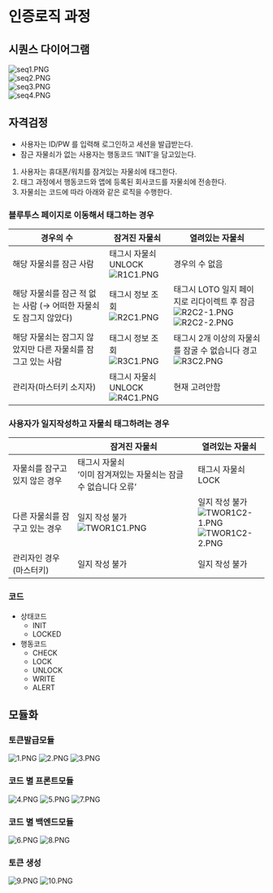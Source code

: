 # 인증로직 과정

## 시퀀스 다이어그램
![seq1.PNG](images%2FCORE%2Fseq1.PNG) <br>
![seq2.PNG](images%2FCORE%2Fseq2.PNG) <br>
![seq3.PNG](images%2FCORE%2Fseq3.PNG) <br>
![seq4.PNG](images%2FCORE%2Fseq4.PNG)

## 자격검정
- 사용자는 ID/PW 를 입력해 로그인하고 세션을 발급받는다.
- 잠근 자물쇠가 없는 사용자는 행동코드 ‘INIT’을 담고있는다.

1. 사용자는 휴대폰/워치를 잠겨있는 자물쇠에 태그한다.
2. 태그 과정에서 행동코드와 앱에 등록된 회사코드를 자물쇠에 전송한다.
3. 자물쇠는 코드에 따라 아래와 같은 로직을 수행한다.

### 블루투스 페이지로 이동해서 태그하는 경우

| 경우의 수 | 잠겨진 자물쇠                                                                                            | 열려있는 자물쇠                                                                                                               |
| --- |----------------------------------------------------------------------------------------------------|------------------------------------------------------------------------------------------------------------------------|
| 해당 자물쇠를 잠근 사람 | 태그시 자물쇠 UNLOCK <br/> ![R1C1.PNG](images%2FCORE%2FR1C1.PNG)                                         | 경우의 수 없음                                                                                                               |
| 해당 자물쇠를 잠근 적 없는 사람 (→ 어떠한 자물쇠도 잠그지 않았다) | 태그시 정보 조회 <br/> ![R2C1.PNG](images%2FCORE%2FR2C1.PNG)                                              | 태그시 LOTO 일지 페이지로 리다이렉트 후 잠금 <br/> ![R2C2-1.PNG](images%2FCORE%2FR2C2-1.PNG)<br/> ![R2C2-2.PNG](images%2FCORE%2FR2C2-2.PNG) |
| 해당 자물쇠는 잠그지 않았지만 다른 자물쇠를 잠그고 있는 사람 | 태그시 정보 조회 <br/>![R3C1.PNG](images%2FCORE%2FR3C1.PNG)  | 태그시 2개 이상의 자물쇠를 잠굴 수 없습니다 경고 <br/>  ![R3C2.PNG](images%2FCORE%2FR3C2.PNG)  |
| 관리자(마스터키 소지자) | 태그시 자물쇠 UNLOCK <br/> ![R4C1.PNG](images%2FCORE%2FR4C1.PNG)| 현재 고려안함                                                                                                                |


### 사용자가 일지작성하고 자물쇠 태그하려는 경우

|     | 잠겨진 자물쇠                                        | 열려있는 자물쇠                                                              |
|-----------------------------------------|------------------------------------------------|-----------------------------------------------------------------------|
| 자물쇠를 잠구고 있지 않은 경우 | 태그시 자물쇠 <br> ’이미 잠겨져있는 자물쇠는 잠글 수 없습니다 오류’ <br> | 태그시 자물쇠 LOCK                                                          |
| 다른 자물쇠를 잠구고 있는 경우 | 일지 작성 불가  <br/>  ![TWOR1C1.PNG](images%2FCORE%2FTWOR1C1.PNG) | 일지 작성 불가 <br/> ![TWOR1C2-1.PNG](images%2FCORE%2FTWOR1C2-1.PNG) <br/> ![TWOR1C2-2.PNG](images%2FCORE%2FTWOR1C2-2.PNG) |
| 관리자인 경우(마스터키) | 일지 작성 불가                                       | 일지 작성 불가                                                              |


### **코드**

- 상태코드
    - INIT
    - LOCKED
- 행동코드
    - CHECK
    - LOCK
    - UNLOCK
    - WRITE
    - ALERT

## 모듈화
### 토큰발급모듈
![1.PNG](images%2FCORE%2F1.PNG)
![2.PNG](images%2FCORE%2F2.PNG)
![3.PNG](images%2FCORE%2F3.PNG)

### 코드 별 프론트모듈
![4.PNG](images%2FCORE%2F4.PNG)
![5.PNG](images%2FCORE%2F5.PNG)
![7.PNG](images%2FCORE%2F7.PNG)

### 코드 별 백엔드모듈
![6.PNG](images%2FCORE%2F6.PNG)
![8.PNG](images%2FCORE%2F8.PNG)

### 토큰 생성
![9.PNG](images%2FCORE%2F9.PNG)
![10.PNG](images%2FCORE%2F10.PNG)